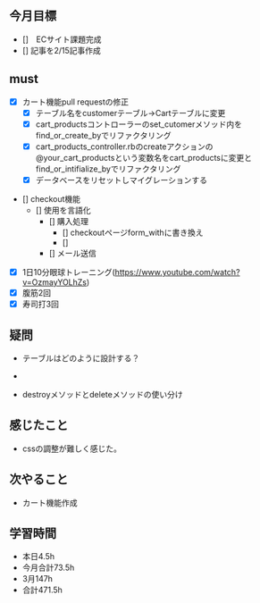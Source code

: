 
## 今月目標
- []　ECサイト課題完成
- [] 記事を2/15記事作成


## must
- [x] カート機能pull requestの修正
  - [x] テーブル名をcustomerテーブル→Cartテーブルに変更
  - [x] cart_productsコントローラーのset_cutomerメソッド内をfind_or_create_byでリファクタリング
  - [x] cart_products_controller.rbのcreateアクションの@your_cart_productsという変数名をcart_productsに変更とfind_or_intifialize_byでリファクタリング
  - [x] データベースをリセットしマイグレーションする
- [] checkout機能
  - [] 使用を言語化
    - [] 購入処理
      - [] checkoutページform_withに書き換え
      - []
    - [] メール送信
- [x] 1日10分眼球トレーニング(https://www.youtube.com/watch?v=OzmayYOLhZs)
- [x] 腹筋2回
- [x] 寿司打3回

## 疑問
- テーブルはどのように設計する？
- 


- destroyメソッドとdeleteメソッドの使い分け


  
## 感じたこと
- cssの調整が難しく感じた。
  
## 次やること
  - カート機能作成

## 学習時間
  - 本日4.5h
  - 今月合計73.5h
  - 3月147h
  - 合計471.5h
